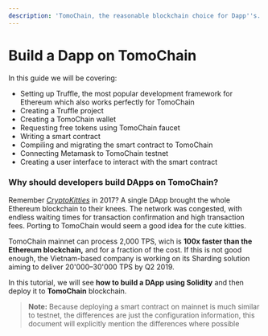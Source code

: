 ```yaml
---
description: 'TomoChain, the reasonable blockchain choice for Dapp''s.'
---
```


# Build a Dapp on TomoChain



In this guide we will be covering:

* Setting up Truffle, the most popular development framework for Ethereum which also works perfectly for TomoChain
* Creating a Truffle project
* Creating a TomoChain wallet
* Requesting free tokens using TomoChain faucet
* Writing a smart contract
* Compiling and migrating the smart contract to TomoChain
* Connecting Metamask to TomoChain testnet
* Creating a user interface to interact with the smart contract

### Why should developers build DApps on TomoChain? <a id="8c4b"></a>



Remember [_CryptoKitties_](https://www.cryptokitties.co/) in 2017? A single DApp brought the whole Ethereum blockchain to their knees. The network was congested, with endless waiting times for transaction confirmation and high transaction fees. Porting to TomoChain would seem a good idea for the cute kitties.

TomoChain mainnet can process 2,000 TPS, wich is **100x faster than the Ethereum blockchain,** and for a fraction of the cost. If this is not good enough, the Vietnam-based company is working on its Sharding solution aiming to deliver 20'000–30'000 TPS by Q2 2019.

In this tutorial, we will see **how to build a DApp using Solidity** and then deploy it to **TomoChain** blockchain.

> **Note:** Because deploying a smart contract on mainnet is much similar to testnet, the differences are just the configuration information, this document will explicitly mention the differences where possible

